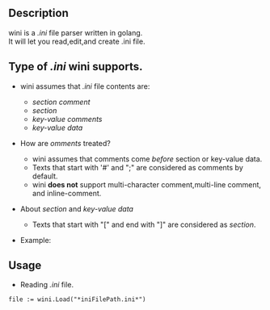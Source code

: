 ## Description
wini is a *.ini* file parser written in golang.  
It will let you read,edit,and create .ini file.

## Type of *.ini* wini supports.  
- wini assumes that *.ini* file contents are:
  - *section comment*  
  - *section*  
  - *key-value comments* 
  - *key-value data*  

- How are *omments* treated?
  - wini assumes that comments come *before* section or key-value data.  
  - Texts that start with '#' and ";" are considered as comments by default.  
  - wini **does not** support multi-character comment,multi-line comment, and inline-comment.  

- About *section* and *key-value data*
  - Texts that start with "[" and end with "]" are considered as *section*.
- Example:



## Usage
- Reading *.ini* file.   
```golang
file := wini.Load("*iniFilePath.ini*")


```
